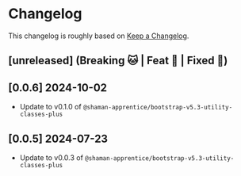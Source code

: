 # Changelog

This changelog is roughly based on [Keep a Changelog](http://keepachangelog.com/).

## [unreleased] (Breaking 🐱 | Feat 🚀 | Fixed 🐞)

## [0.0.6] 2024-10-02

- Update to v0.1.0 of `@shaman-apprentice/bootstrap-v5.3-utility-classes-plus`

## [0.0.5] 2024-07-23

- Update to v0.0.3 of `@shaman-apprentice/bootstrap-v5.3-utility-classes-plus`
